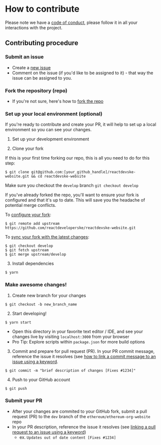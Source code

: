 # How to contribute

Please note we have a [code of conduct](https://github.com/reactdeveloperske/reactdevske-website/blob/main/CODE_OF_CONDUCT.md), please follow it in all your interactions with the project.

## Contributing procedure

### Submit an issue

- Create a [new issue](https://github.com/reactdeveloperske/reactdevske-website/issues)
- Comment on the issue (if you'd like to be assigned to it) - that way the issue can be assigned to you.

### Fork the repository (repo)

- If you're not sure, here's how to [fork the repo](https://help.github.com/en/articles/fork-a-repo)


### Set up your local environment (optional)

If you're ready to contribute and create your PR, it will help to set up a local environment so you can see your changes.

1. Set up your development environment

2. Clone your fork

If this is your first time forking our repo, this is all you need to do for this step:

```
$ git clone git@github.com:[your_github_handle]/reactdevske-website.git && cd reactdevske-website
```

Make sure you checkout the `develop` branch `git checkout develop`

If you've already forked the repo, you'll want to ensure your fork is configured and that it's up to date. This will save you the headache of potential merge conflicts.

To [configure your fork](https://docs.github.com/en/github/collaborating-with-issues-and-pull-requests/configuring-a-remote-for-a-fork):


```
$ git remote add upstream https://github.com/reactdeveloperske/reactdevske-website.git
```

To [sync your fork with the latest changes](https://docs.github.com/en/github/collaborating-with-issues-and-pull-requests/syncing-a-fork):

```
$ git checkout develop
$ git fetch upstream
$ git merge upstream/develop
```

3. Install dependencies

```
$ yarn
```

### Make awesome changes!

1. Create new branch for your changes

```
$ git checkout -b new_branch_name
```

2. Start developing!

```
$ yarn start
```

- Open this directory in your favorite text editor / IDE, and see your changes live by visiting `localhost:3000` from your browser
- Pro Tip: Explore scripts within `package.json` for more build options

3. Commit and prepare for pull request (PR). In your PR commit message, reference the issue it resolves (see [how to link a commit message to an issue using a keyword](https://docs.github.com/en/free-pro-team@latest/github/managing-your-work-on-github/linking-a-pull-request-to-an-issue#linking-a-pull-request-to-an-issue-using-a-keyword).

```
$ git commit -m "brief description of changes [Fixes #1234]"
```

4. Push to your GitHub account

```
$ git push
```

### Submit your PR

- After your changes are commited to your GitHub fork, submit a pull request (PR) to the `dev` branch of the `ethereum/ethereum-org-website` repo
- In your PR description, reference the issue it resolves (see [linking a pull request to an issue using a keyword](https://docs.github.com/en/free-pro-team@latest/github/managing-your-work-on-github/linking-a-pull-request-to-an-issue#linking-a-pull-request-to-an-issue-using-a-keyword))
  - ex. `Updates out of date content [Fixes #1234]`

